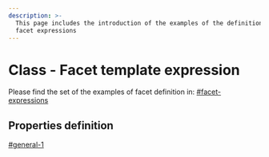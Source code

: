 ```yaml
---
description: >-
  This page includes the introduction of the examples of the definition of the
  facet expressions
---
```


# Class - Facet template expression

Please find the set of the examples of facet definition in: [#facet-expressions](../object-types.md#facet-expressions "mention")

## Properties definition

[#general-1](../object-types.md#general-1 "mention")

